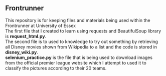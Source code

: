 ## Frontrunner
This repository is for keeping files and materials being used within the Frontrunner at University of Essex  
The first file that I created to learn using requests and BeautifulSoup library is __request_html.py__.  
The second file is to used to knowledge to try out something by retrieving all Disney movies shown from Wikipedia to a list and the code is stored in __disney_wiki.py__.  
__selenium_practice.py__ is the file that is being used to download images from the official premier league website which I attempt to used it to classify the pictures according to their 20 teams.  
